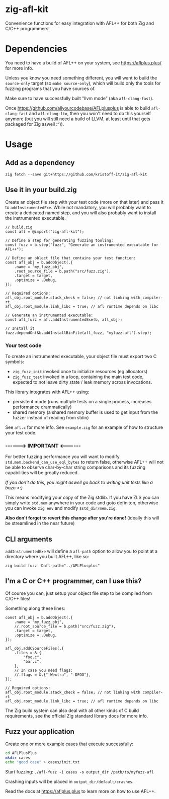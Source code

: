 # zig-afl-kit
Convenience functions for easy integration with AFL++ for both Zig and C/C++ programmers!

# Dependencies
You need to have a build of AFL++ on your system, see https://aflplus.plus/ for more info.

Unless you know you need something different, you will want to build the `source-only` target (so `make source-only`), which will build only the tools for fuzzing programs that you have sources of.

Make sure to have successfully built "llvm mode" (aka `afl-clang-fast`).

Once https://github.com/allyourcodebase/AFLplusplus is able to build `afl-clang-fast` and `afl-clang-lto`, then you won't need to do this yourself anymore (but you will still need a build of LLVM, at least until that gets packaged for Zig aswell :^)).

# Usage

## Add as a dependency
`zig fetch --save git+https://github.com/kristoff-it/zig-afl-kit`

## Use it in your build.zig

Create an object file step with your test code (more on that later) and pass it to `addInstrumentedExe`. While not mandatory, you will probably want to create a dedicated named step, and you will also probably want to install the instrumented executable.

```zig
// build.zig
const afl = @import("zig-afl-kit");

// Define a step for generating fuzzing tooling:
const fuzz = b.step("fuzz", "Generate an instrumented executable for AFL++");

// Define an oblect file that contains your test function:
const afl_obj = b.addObject(.{
    .name = "my_fuzz_obj",
    .root_source_file = b.path("src/fuzz.zig"),
    .target = target,
    .optimize = .Debug,
});

// Required options:
afl_obj.root_module.stack_check = false; // not linking with compiler-rt
afl_obj.root_module.link_libc = true; // afl runtime depends on libc

// Generate an instrumented executable:
const afl_fuzz = afl.addInstrumentedExe(b, afl_obj);

// Install it
fuzz.dependOn(&b.addInstallBinFile(afl_fuzz, "myfuzz-afl").step);
```

### Your test code
To create an instrumented executable, your object file must export two C symbols: 
- `zig_fuzz_init` invoked once to initialize resources (eg allocators)
- `zig_fuzz_test` invoked in a loop, containing the main test code, expected to not leave dirty state / leak memory across invocations.

This library integrates with AFL++ using:
- persistent mode (runs multiple tests on a single process, increases performance drammatically)
- shared memory (a shared memory buffer is used to get input from the fuzzer instead of reading from stdin)

See `afl.c` for more info.
See `example.zig` for an example of how to structure your test code.

### **------> IMPORTANT <------**
For better fuzzing performance you will want to modify `std.mem.backend_can_use_eql_bytes` to return false, otherwise AFL++ will not be able to observe char-by-char string comparisons and its fuzzing capabilities will be greatly reduced.

*If you don't do this, you might aswell go back to writing unit tests like a bozo >:)*

This means modifying your copy of the Zig stdlib. If you have ZLS you can simply write `std.mem` anywhere in your code and goto definiton, otherwise you can invoke `zig env` and modify `$std_dir/mem.zig`.

**Also don't forget to revert this change after you're done!**
(ideally this will be streamlined in the near future)

## CLI arguments
`addInstrumentedExe` will define a `afl-path` option to allow you to point at a directory where you built AFL++, like so:

`zig build fuzz -Dafl-path="../AFLPlusplus"`

## I'm a C or C++ programmer, can I use this?
Of course you can, just setup your object file step to be compiled from C/C++ files!

Something along these lines:

```zig
const afl_obj = b.addObject(.{
    .name = "my_fuzz_obj",
    //.root_source_file = b.path("src/fuzz.zig"),
    .target = target,
    .optimize = .Debug,
});

afl_obj.addCSourceFiles(.{
    .files = &.{
        "foo.c",
        "bar.c",
    },
    // In case you need flags:
    //.flags = &.{"-Wextra", "-DFOO"},
});

// Required options:
afl_obj.root_module.stack_check = false; // not linking with compiler-rt
afl_obj.root_module.link_libc = true; // afl runtime depends on libc

```
The Zig build system can also deal with all other kinds of C build requirements, see the official Zig standard library docs for more info.

## Fuzz your application
Create one or more example cases that execute successfully:

```bash
cd AFLPlusPlus
mkdir cases
echo "good case" > cases/init.txt   
```

Start fuzzing:
`./afl-fuzz -i cases -o output_dir /path/to/myfuzz-afl`

Crashing inputs will be placed in `output_dir/default/crashes`.

Read the docs at https://aflplus.plus to learn more on how to use AFL++.
